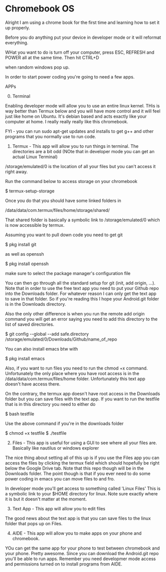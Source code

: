 # Chromebook OS

Alright I am using a chrome book for the first time and learning how to set it up properly. 

Before you do anything put your device in developer mode or it will reformat everything. 

WHat you want to do is turn off your computer, press ESC, REFRESH and POWER all at the same time. Then hit CTRL+D 

when random windows pop up.

In order to start power coding you're going to need a few apps.

APPs 

0. Terminal 

Enabling developer mode will allow you to use an entire linux kernel. THis is way better than Termux below and you will
have more control and it will feel just like home on Ubuntu. It's debian based and acts exactly like your computer at home.
I really really really like this chromebook.

FYI - you can run sudo apt-get updates and installs to get g++ and other programs that you normally use to run code.

1. Termux - This app will allow you to run things in terminal. The directories are a bit odd (NOte that in developer mode you can get an actual Linux Terminal)

/storage/emulated/0 is the location of all your files but you can't access it right away.

Run the command below to access storage on your chromebook

$ termux-setup-storage

Once you do that you should have some linked folders in 

/data/data/com.termux/files/home/storage/shared/

That shared folder is basically a symbolic link to /storage/emulated/0 which is now accessible by termux.

Assuming you want to pull down code you need to get git

$ pkg install git

as well as openssh

$ pkg install openssh

make sure to select the package manager's configuration file

You can then go through all the standard setup for git (init, add origin, ...). Note that in order
to use the free text app you need to put your Github repo into the Downloads folder. For whatever reason
I can only get the text app to save in that folder. So if you're reading this I hope your Android.git folder
is in the Downloads directory.

Also the only other difference is when you run the remote add origin command you will get an error saying you need to add this directory to the list of saved directories.

$ git config --global --add safe.directory /storage/emulated/0/Downloads/Github/name_of_repo
    
You can also install emacs btw with
    
$ pkg install emacs

Also, if you want to run files you need to run the chmod +x command. Unfortunately the only place where you have root access is in the /data/data/com.termux/files/home folder. Unfortunately this text app doesn't have access there.

On the contrary, the termux app doesn't have root access in the Downloads folder but you can save files with the text app. 
If you want to run the testfile that is in this directory you need to either do

$ bash testfile 

Use the above command if you're in the downloads folder

$ chmod +x testfile
$ ./testfile
    
2. Files - This app is useful for using a GUI to see where all your files are. Basically like nautilus or windows explorer

The nice thing about setting all of this up is if you use the Files app you can access the files by 
clicking the termux field which should hopefully be right below the Google Drive tab. Note that this repo though
will be in the Downloads folder. The point though is that if you ever need to do some power coding in emacs
you can move files to and fro.

In developer mode you'll get access to something called 'Linux Files' This is a symbolic link to your $HOME directory for linux. Note sure exactly where it is but it doesn't matter at the moment.

3. Text App - This app will allow you to edit files

The good news about the text app is that you can save files to the linux folder that pops up on Files.

4. AIDE - This app will allow you to make apps on your phone and chromebook. 

YOu can get the same app for your phone to test between chromebook and your phone. Pretty awesome. 
Since you can download the Android.git repo you'll be able to run apps. Remember you need developmer mode access
and permissions turned on to install programs from AIDE.

